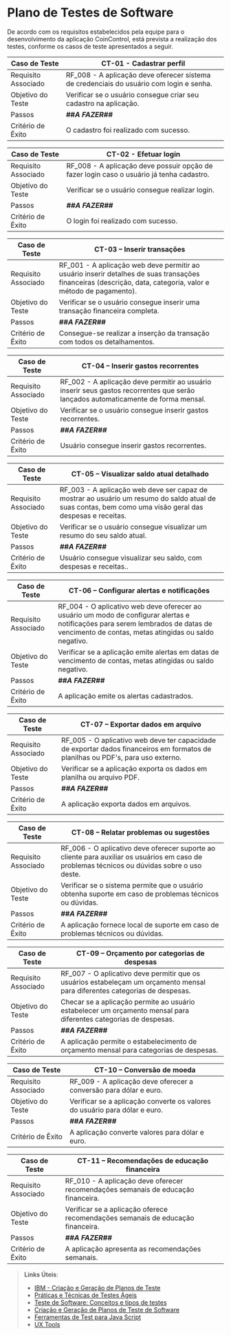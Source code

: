 # Plano de Testes de Software

De acordo com os requisitos estabelecidos pela equipe para o desenvolvimento da aplicação CoinControl, está prevista a realização dos testes, conforme os casos de teste apresentados a seguir.
 
| **Caso de Teste** | **CT-01 - Cadastrar perfil** |
|---|---|
|	Requisito Associado 	| RF_008 - A aplicação deve oferecer sistema de credenciais do usuário com login e senha. |
| Objetivo do Teste 	| Verificar se o usuário consegue criar seu cadastro na aplicação. |
| Passos 	| ***##A FAZER##*** |
|Critério de Êxito | O cadastro foi realizado com sucesso. |

| **Caso de Teste** | **CT-02 - Efetuar login** |
|---|---|
|Requisito Associado | RF_008	- A aplicação deve possuir opção de fazer login caso o usuário já tenha cadastro. |
| Objetivo do Teste 	| Verificar se o usuário consegue realizar login. |
| Passos 	| ***##A FAZER##*** |
|Critério de Êxito | O login foi realizado com sucesso. |

| **Caso de Teste** 	| **CT-03 – Inserir transações**	|
|---|---|
|Requisito Associado | RF_001	- A aplicação web deve permitir ao usuário inserir detalhes de suas transações financeiras (descrição, data, categoria, valor e método de pagamento). |
| Objetivo do Teste 	| Verificar se o usuário consegue inserir uma transação financeira completa. |
| Passos 	| ***##A FAZER##*** |
|Critério de Êxito | Consegue-se realizar a inserção da transação com todos os detalhamentos. |

| **Caso de Teste** 	| **CT-04 – Inserir gastos recorrentes**	|
|---|---|
|Requisito Associado | RF_002	- A aplicação deve permitir ao usuário inserir seus gastos recorrentes que serão lançados automaticamente de forma mensal. |
| Objetivo do Teste 	| Verificar se o usuário consegue inserir gastos recorrentes. |
| Passos 	| ***##A FAZER##*** |
|Critério de Êxito | Usuário consegue inserir gastos recorrentes. |

| **Caso de Teste** 	| **CT-05 – Visualizar saldo atual detalhado**	|
|---|---|
|Requisito Associado | RF_003	- A aplicação web deve ser capaz de mostrar ao usuário um resumo do saldo atual de suas contas, bem como uma visão geral das despesas e receitas. |
| Objetivo do Teste 	| Verificar se o usuário consegue visualizar um resumo do seu saldo atual. |
| Passos 	| ***##A FAZER##*** |
|Critério de Êxito | Usuário consegue visualizar seu saldo, com despesas e receitas.. |

| **Caso de Teste** 	| **CT-06 – Configurar alertas e notificações**	|
|---|---|
|Requisito Associado | RF_004	- O aplicativo web deve oferecer ao usuário um modo de configurar alertas e notificações para serem lembrados de datas de vencimento de contas, metas atingidas ou saldo negativo. |
| Objetivo do Teste 	| Verificar se a aplicação emite alertas em datas de vencimento de contas, metas atingidas ou saldo negativo. |
| Passos 	| ***##A FAZER##*** |
|Critério de Êxito | A aplicação emite os alertas cadastrados. |

| **Caso de Teste** 	| **CT-07 – Exportar dados em arquivo**	|
|---|---|
|Requisito Associado | RF_005	- O aplicativo web deve ter capacidade de exportar dados financeiros em formatos de planilhas ou PDF's, para uso externo. |
| Objetivo do Teste 	| Verificar se a aplicação exporta os dados em planilha ou arquivo PDF. |
| Passos 	| ***##A FAZER##*** |
|Critério de Êxito | A aplicação exporta dados em arquivos. |

| **Caso de Teste** 	| **CT-08 – Relatar problemas ou sugestões**	|
|---|---|
|Requisito Associado | RF_006	- O aplicativo deve oferecer suporte ao cliente para auxiliar os usuários em caso de problemas técnicos ou dúvidas sobre o uso deste. |
| Objetivo do Teste 	| Verificar se o sistema permite que o usuário obtenha suporte em caso de problemas técnicos ou dúvidas. |
| Passos 	| ***##A FAZER##*** |
|Critério de Êxito | A aplicação fornece local de suporte em caso de problemas técnicos ou dúvidas. |

| **Caso de Teste** 	| **CT-09 – Orçamento por categorias de despesas**	|
|---|---|
|Requisito Associado | RF_007	- O aplicativo deve permitir que os usuários estabeleçam um orçamento mensal para diferentes categorias de despesas. |
| Objetivo do Teste 	| Checar se a aplicação permite ao usuário estabelecer um orçamento mensal para diferentes categorias de despesas. |
| Passos 	| ***##A FAZER##*** |
|Critério de Êxito | A aplicação permite o estabelecimento de orçamento mensal para categorias de despesas. |

| **Caso de Teste** 	| **CT-10 – Conversão de moeda**	|
|---|---|
|Requisito Associado | RF_009	- A aplicação deve oferecer a conversão para dólar e euro. |
| Objetivo do Teste 	| Verificar se a aplicação converte os valores do usuário para dólar e euro. |
| Passos 	| ***##A FAZER##*** |
|Critério de Êxito | A aplicação converte valores para dólar e euro. |

| **Caso de Teste** 	| **CT-11 – Recomendações de educação financeira**	|
|---|---|
|Requisito Associado | RF_010	- A aplicação deve oferecer recomendações semanais de educação financeira. |
| Objetivo do Teste 	| Verificar se a aplicação oferece recomendações semanais de educação financeira. |
| Passos 	| ***##A FAZER##*** |
|Critério de Êxito | A aplicação apresenta as recomendações semanais. |





 
> **Links Úteis**:
> - [IBM - Criação e Geração de Planos de Teste](https://www.ibm.com/developerworks/br/local/rational/criacao_geracao_planos_testes_software/index.html)
> - [Práticas e Técnicas de Testes Ágeis](http://assiste.serpro.gov.br/serproagil/Apresenta/slides.pdf)
> -  [Teste de Software: Conceitos e tipos de testes](https://blog.onedaytesting.com.br/teste-de-software/)
> - [Criação e Geração de Planos de Teste de Software](https://www.ibm.com/developerworks/br/local/rational/criacao_geracao_planos_testes_software/index.html)
> - [Ferramentas de Test para Java Script](https://geekflare.com/javascript-unit-testing/)
> - [UX Tools](https://uxdesign.cc/ux-user-research-and-user-testing-tools-2d339d379dc7)
